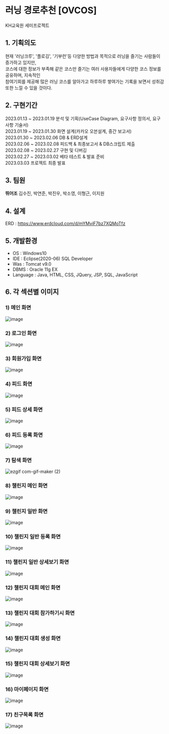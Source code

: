 # 러닝 경로추천 [OVCOS]
KH교육원 세미프로젝트

## 1. 기획의도

현재 '러닝크루', '플로깅', '기부런'등 다양한 방법과 목적으로 러닝을 즐기는 사람들이 증가하고 있지만,  
코스에 대한 정보가 부족해 같은 코스만 즐기는 여러 사용자들에게 다양한 코스 정보를 공유하며, 지속적인  
참여기회를 제공해 많은 러닝 코스를 알아가고 하루하루 쌓여가는 기록을 보면서 성취감 또한 느낄 수 있을 것이다.

## 2. 구현기간

2023.01.13 ~ 2023.01.19 분석 및 기획(UseCase Diagram, 요구사항 정의서, 요구사항 기술서)    
2023.01.19 ~ 2023.01.30 화면 설계(카카오 오븐설계, 중간 보고서)  
2023.01.30 ~ 2023.02.06 DB & ERD설계  
2023.02.06 ~ 2023.02.08 피드백 & 최종보고서 & DB스크립트 제출  
2023.02.08 ~ 2023.02.27 구현 및 디버깅  
2023.02.27 ~ 2023.03.02 베타 테스트 & 발표 준비  
2023.03.03 프로젝트 최종 발표



## 3. 팀원
<b>뛰어조</b> 김수진, 박연준, 박진우, 박소영, 이형근, 이지원

## 4. 설계
ERD : 
https://www.erdcloud.com/d/mYMviF7bz7XQMoTfz

## 5. 개발환경
- OS : Windows10
- IDE : Eclipse(2020-06) SQL Developer
- Was : Tomcat v9.0
- DBMS : Oracle 11g EX
- Language : Java, HTML, CSS, JQuery, JSP, SQL, JavaScript

## 6. 각 섹션별 이미지

### 1) 메인 화면
![image](https://github.com/pyjhoop/OVCOS/assets/59335316/986eea9d-5c0b-4429-9be1-0ca55345947c)

### 2) 로그인 화면
![image](https://github.com/pyjhoop/OVCOS/assets/59335316/a709ceb8-26d3-44dc-b345-3ac28867dd74)

### 3) 회원가입 화면
![image](https://github.com/pyjhoop/OVCOS/assets/59335316/ebdce4e1-b618-4ab4-8a01-78c65b28c22f)

### 4) 피드 화면
![image](https://github.com/pyjhoop/OVCOS/assets/59335316/ca595898-9162-4ba6-9cc6-9eba3e1ef772)

### 5) 피드 상세 화면
![image](https://github.com/pyjhoop/OVCOS/assets/59335316/86f08e44-859c-45d3-9697-b62268818048)

### 6) 피드 등록 화면
![image](https://github.com/pyjhoop/OVCOS/assets/59335316/cbc96a8c-36dc-4766-b3e5-804df3ad57ef)

### 7) 탐색 화면
![ezgif com-gif-maker (2)](https://github.com/pyjhoop/OVCOS/assets/59335316/76b2c651-0378-45c0-81a0-71b5091b47ce)

### 8) 챌린지 메인 화면
![image](https://github.com/pyjhoop/OVCOS/assets/59335316/649dd29d-4653-4dcf-aa03-a9f6872114e1)

### 9) 챌린지 일반 화면
![image](https://github.com/pyjhoop/OVCOS/assets/59335316/dff498ac-c000-409a-9a78-4daf0c3460ce)

### 10) 챌린지 일반 등록 화면
![image](https://github.com/pyjhoop/OVCOS/assets/59335316/7f6cd05c-1829-475f-9481-80445cbf3a4f)

### 11) 챌린지 일반 상세보기 화면
![image](https://github.com/pyjhoop/OVCOS/assets/59335316/c5db8bf6-8bc8-4093-a8fe-8b703976b3da)

### 12) 챌린지 대회 메인 화면
![image](https://github.com/pyjhoop/OVCOS/assets/59335316/52d0ddad-db44-4985-b06d-bc5c504ee8b6)

### 13) 챌린지 대회 참가하기시 화면
![image](https://github.com/pyjhoop/OVCOS/assets/59335316/7630f89b-ead2-4ade-b309-30007e4dc4ea)

### 14) 챌린지 대회 생성 화면
![image](https://github.com/pyjhoop/OVCOS/assets/59335316/40777f66-6c96-428d-bbc5-d36f3b4c0a3a)

### 15) 챌린지 대회 상세보기 화면
![image](https://github.com/pyjhoop/OVCOS/assets/59335316/e03af5ff-e8aa-43dc-aaf5-59cb36ef1bcb)

### 16) 마이페이지 화면
![image](https://github.com/pyjhoop/OVCOS/assets/59335316/24572a45-1f8c-4605-8f5f-0ea76d57dee3)

### 17) 친구목록 화면
![image](https://github.com/pyjhoop/OVCOS/assets/59335316/794938fa-e7f7-45da-b09e-cb97a4942e10)
